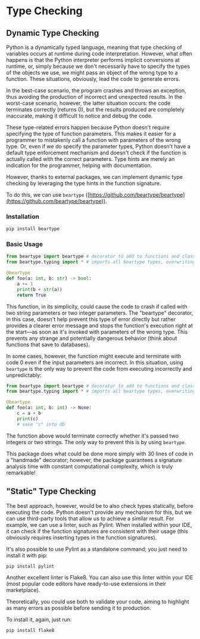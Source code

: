# Type Checking

## Dynamic Type Checking

Python is a dynamically typed language, meaning that type checking of variables occurs at runtime during code interpretation. However, what often happens is that the Python interpreter performs implicit conversions at runtime, or, simply because we don't necessarily have to specify the types of the objects we use, we might pass an object of the wrong type to a function. These situations, obviously, lead the code to generate errors.

In the best-case scenario, the program crashes and throws an exception, thus avoiding the production of incorrect and unexpected results. In the worst-case scenario, however, the latter situation occurs: the code terminates correctly (returns 0), but the results produced are completely inaccurate, making it difficult to notice and debug the code.

These type-related errors happen because Python doesn't require specifying the type of function parameters. This makes it easier for a programmer to mistakenly call a function with parameters of the wrong type. Or, even if we do specify the parameter types, Python doesn't have a default type enforcement mechanism and doesn't check if the function is actually called with the correct parameters. Type hints are merely an indication for the programmer, helping with documentation.

However, thanks to external packages, we can implement dynamic type checking by leveraging the type hints in the function signature.

To do this, we can use `beartype` ([https://github.com/beartype/beartype](https://github.com/beartype/beartype)).

### Installation

```python
pip install beartype
```

### Basic Usage

```python
from beartype import beartype # decorator to add to functions and classes
from beartype.typing import * # imports all beartype types, overwriting classes from the standard typing package

@beartype
def foo(a: int, b: str) -> bool:
	a += 1
	print(b + str(a))
	return True
```

This function, in its simplicity, could cause the code to crash if called with two string parameters or two integer parameters. The "beartype" decorator, in this case, doesn't help prevent this type of error directly but rather provides a clearer error message and stops the function's execution right at the start—as soon as it's invoked with parameters of the wrong type. This prevents any strange and potentially dangerous behavior (think about functions that save to databases).

In some cases, however, the function might execute and terminate with code 0 even if the input parameters are incorrect. In this situation, using `beartype` is the only way to prevent the code from executing incorrectly and unpredictably:

```python
from beartype import beartype # decorator to add to functions and classes
from beartype.typing import * # imports all beartype types, overwriting classes from the standard typing package

@beartype
def foo(a: int, b: int) -> None:
	c = a + b
	print(c)
	# save "c" into db
```

The function above would terminate correctly whether it's passed two integers or two strings. The only way to prevent this is by using `beartype`.

This package does what could be done more simply with 30 lines of code in a "handmade" decorator; however, the package guarantees a signature analysis time with constant computational complexity, which is truly remarkable!

## "Static" Type Checking

The best approach, however, would be to also check types statically, before executing the code. Python doesn't provide any mechanism for this, but we can use third-party tools that allow us to achieve a similar result. For example, we can use a linter, such as Pylint. When installed within your IDE, it can check if the function signatures are consistent with their usage (this obviously requires inserting types in the function signatures).

It's also possible to use Pylint as a standalone command; you just need to install it with pip:

```python
pip install pylint
```

Another excellent linter is Flake8. You can also use this linter within your IDE (most popular code editors have ready-to-use extensions in their marketplace).

Theoretically, you could use both to validate your code, aiming to highlight as many errors as possible before sending it to production.

To install it, again, just run:

```python
pip install flake8
```
